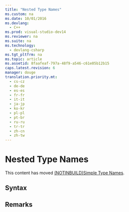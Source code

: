 ```yaml
---
title: "Nested Type Names"
ms.custom: na
ms.date: 10/01/2016
ms.devlang: 
  - C++
ms.prod: visual-studio-dev14
ms.reviewer: na
ms.suite: na
ms.technology: 
  - devlang-csharp
ms.tgt_pltfrm: na
ms.topic: article
ms.assetid: 8faafeaf-797a-48f9-a546-c61e05b12b15
caps.latest.revision: 6
manager: douge
translation.priority.mt: 
  - cs-cz
  - de-de
  - es-es
  - fr-fr
  - it-it
  - ja-jp
  - ko-kr
  - pl-pl
  - pt-br
  - ru-ru
  - tr-tr
  - zh-cn
  - zh-tw
---
```

# Nested Type Names
This content has moved [(NOTINBUILD)Simple Type Names](assetId:///333f45cb-2c72-4d81-8e59-e346b05f55e3).  
  
## Syntax  
  
## Remarks